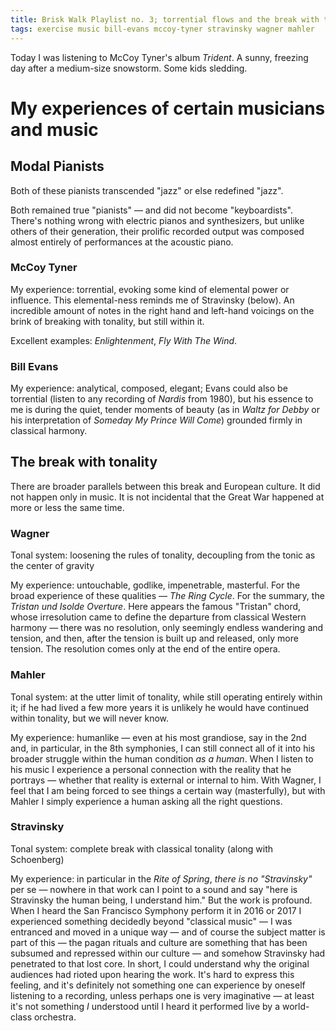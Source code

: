 ```yaml
---
title: Brisk Walk Playlist no. 3; torrential flows and the break with tonality
tags: exercise music bill-evans mccoy-tyner stravinsky wagner mahler
---
```


Today I was listening to McCoy Tyner's album _Trident_. A sunny, freezing day after a medium-size snowstorm. Some kids sledding.

# My experiences of certain musicians and music

## Modal Pianists

Both of these pianists transcended "jazz" or else redefined "jazz".

Both remained true "pianists" — and did not become "keyboardists". There's nothing wrong with electric pianos and synthesizers, but unlike others of their generation, their prolific recorded output was composed almost entirely of performances at the acoustic piano.

### McCoy Tyner

My experience: torrential, evoking some kind of elemental power or influence. This elemental-ness reminds me of Stravinsky (below). An incredible amount of notes in the right hand and left-hand voicings on the brink of breaking with tonality, but still within it.

Excellent examples: _Enlightenment_, _Fly With The Wind_.

### Bill Evans

My experience: analytical, composed, elegant; Evans could also be torrential (listen to any recording of _Nardis_ from 1980), but his essence to me is during the quiet, tender moments of beauty (as in _Waltz for Debby_ or his interpretation of _Someday My Prince Will Come_) grounded firmly in classical harmony.

## The break with tonality

There are broader parallels between this break and European culture. It did not happen only in music. It is not incidental that the Great War happened at more or less the same time.

### Wagner

Tonal system: loosening the rules of tonality, decoupling from the tonic as the center of gravity

My experience: untouchable, godlike, impenetrable, masterful. For the broad experience of these qualities — _The Ring Cycle_. For the summary, the _Tristan und Isolde Overture_. Here appears the famous "Tristan" chord, whose irresolution came to define the departure from classical Western harmony — there was no resolution, only seemingly endless wandering and tension, and then, after the tension is built up and released, only more tension. The resolution comes only at the end of the entire opera.

### Mahler

Tonal system: at the utter limit of tonality, while still operating entirely within it; if he had lived a few more years it is unlikely he would have continued within tonality, but we will never know.

My experience: humanlike — even at his most grandiose, say in the 2nd and, in particular, in the 8th symphonies, I can still connect all of it into his broader struggle within the human condition _as a human_. When I listen to his music I experience a personal connection with the reality that he portrays — whether that reality is external or internal to him. With Wagner, I feel that I am being forced to see things a certain way (masterfully), but with Mahler I simply experience a human asking all the right questions.

### Stravinsky

Tonal system: complete break with classical tonality (along with Schoenberg)

My experience: in particular in the _Rite of Spring_, _there is no "Stravinsky"_ per se — nowhere in that work can I point to a sound and say "here is Stravinsky the human being, I understand him." But the work is profound. When I heard the San Francisco Symphony perform it in 2016 or 2017 I experienced something decidedly beyond "classical music" — I was entranced and moved in a unique way — and of course the subject matter is part of this — the pagan rituals and culture are something that has been subsumed and repressed within our culture — and somehow Stravinsky had penetrated to that lost core. In short, I could understand why the original audiences had rioted upon hearing the work. It's hard to express this feeling, and it's definitely not something one can experience by oneself listening to a recording, unless perhaps one is very imaginative — at least it's not something _I_ understood until I heard it performed live by a world-class orchestra.
